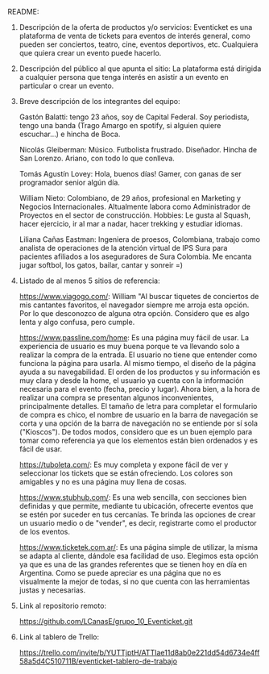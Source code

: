 README:

1. Descripción de la oferta de productos y/o servicios: Eventicket es una plataforma de venta de tickets para eventos de interés general, como pueden ser conciertos, teatro, cine, eventos deportivos, etc. Cualquiera que quiera crear un evento puede hacerlo.

2. Descripción del público al que apunta el sitio: La plataforma está dirigida a cualquier persona que tenga interés en asistir a un evento en particular o crear un evento.

3. Breve descripción de los integrantes del equipo:

   Gastón Balatti: tengo 23 años, soy de Capital Federal. Soy periodista, tengo una banda (Trago Amargo en spotify, si alguien quiere escuchar...) e hincha de Boca.

   Nicolás Gleiberman: Músico. Futbolista frustrado. Diseñador. Hincha de San Lorenzo. Ariano, con todo lo que conlleva.

   Tomás Agustín Lovey: Hola, buenos días! Gamer, con ganas de ser programador senior algún día.

   William Nieto: Colombiano, de 29 años, profesional en Marketing y Negocios Internacionales. Altualmente labora como Administrador de Proyectos en el sector de construcción.
   Hobbies: Le gusta al Squash, hacer ejercicio, ir al mar a nadar, hacer trekking y estudiar idiomas.

   Liliana Cañas Eastman: Ingeniera de proesos, Colombiana, trabajo como analista de operaciones de la atención virtual de IPS Sura para pacientes afiliados a los aseguradores de Sura Colombia. Me encanta jugar softbol, los gatos, bailar, cantar y sonreir =)

4. Listado de al menos 5 sitios de referencia:

   https://www.viagogo.com/: William "Al buscar tiquetes de conciertos de mis cantantes favoritos, el navegador siempre me arroja esta opción. Por lo que desconozco de alguna otra opción. Considero que es algo lenta y algo confusa, pero cumple.

   https://www.passline.com/home: Es una página muy fácil de usar. La experiencia de usuario es muy buena porque te va llevando solo a realizar la compra de la entrada. El usuario no tiene que entender como funciona la página para usarla. Al mismo tiempo, el diseño de la página ayuda a su navegabilidad. El orden de los productos y su información es muy clara y desde la home, el usuario ya cuenta con la información necesaria para el evento (fecha, precio y lugar). Ahora bien, a la hora de realizar una compra se presentan algunos inconvenientes, principalmente detalles. El tamaño de letra para completar el formulario de compra es chico, el nombre de usuario en la barra de navegación se corta y una opción de la barra de navegación no se entiende por sí sola ("Kioscos"). De todos modos, considero que es un buen ejemplo para tomar como referencia ya que los elementos están bien ordenados y es fácil de usar.

   https://tuboleta.com/: Es muy completa y expone fácil de ver y seleccionar los tickets que se están ofreciendo. Los colores son amigables y no es una página muy llena de cosas.

   https://www.stubhub.com/: Es una web sencilla, con secciones bien definidas y que permite, mediante tu ubicación, ofrecerte eventos que se estén por suceder en tus cercanías. Te brinda las opciones de crear un usuario medio o de "vender", es decir, registrarte como el productor de los eventos.

   https://www.ticketek.com.ar/: Es una página simple de utilizar, la misma se adapta al cliente, dándole esa facilidad de uso. Elegimos esta opción ya que es una de las grandes referentes que se tienen hoy en día en Argentina. Como se puede apreciar es una página que no es visualmente la mejor de todas, si no que cuenta con las herramientas justas y necesarias.

5. Link al repositorio remoto:

   https://github.com/LCanasE/grupo_10_Eventicket.git

6. Link al tablero de Trello: 
   
   https://trello.com/invite/b/YUTTjptH/ATTIae11d8ab0e221dd54d6734e4ff58a5d4C510711B/eventicket-tablero-de-trabajo 
